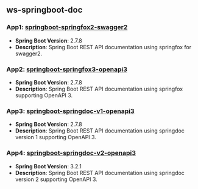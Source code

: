 ## ws-springboot-doc

### App1: [springboot-springfox2-swagger2](https://github.com/bs-public/ws-springboot-doc/tree/main/springboot-springfox2-swagger2/) 
- **Spring Boot Version**: 2.7.8
- **Description**: Spring Boot REST API documentation using springfox for swagger2.

### App2: [springboot-springfox3-openapi3](https://github.com/bs-public/ws-springboot-doc/tree/main/springboot-springfox3-openapi3/) 
- **Spring Boot Version**: 2.7.8
- **Description**: Spring Boot REST API documentation using springfox supporting OpenAPI 3.

### App3: [springboot-springdoc-v1-openapi3](https://github.com/bs-public/ws-springboot-doc/tree/main/springboot-springdoc-v1-openapi3/) 
- **Spring Boot Version**: 2.7.8
- **Description**: Spring Boot REST API documentation using springdoc version 1 supporting OpenAPI 3.

### App4: [springboot-springdoc-v2-openapi3](https://github.com/bs-public/ws-springboot-doc/tree/main/springboot-springdoc-v2-openapi3/) 
- **Spring Boot Version**: 3.2.1
- **Description**: Spring Boot REST API documentation using springdoc version 2 supporting OpenAPI 3.

